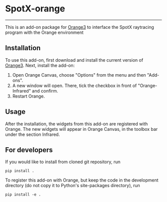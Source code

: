 # SpotX-orange
--------------

This is an add-on package for [Orange3](http://orange.biolab.si) to interface the SpotX raytracing program with the Orange environment

Installation
------------

To use this add-on, first download and install the current version of
[Orange3](http://orange.biolab.si). Next, install the add-on: 

1. Open Orange Canvas, choose "Options" from the menu and then "Add-ons". 
2. A new window will open. There, tick the checkbox in front of "Orange-Infrared" and confirm. 
3. Restart Orange.

Usage
-----

After the installation, the widgets from this add-on are registered with
Orange. The new widgets will appear in Orange Canvas, in the toolbox bar 
under the section Infrared.

For developers
--------------

If you would like to install from cloned git repository, run

    pip install .

To register this add-on with Orange, but keep the code in the development
directory (do not copy it to Python's site-packages directory), run

    pip install -e .
